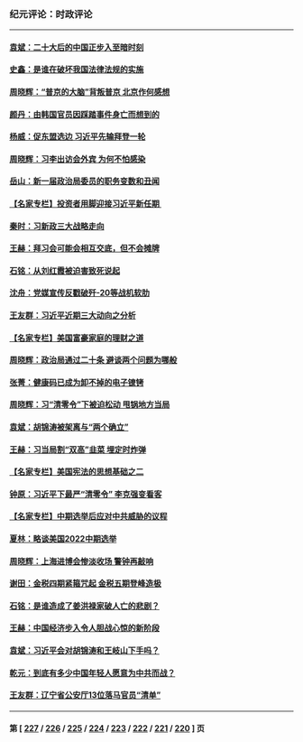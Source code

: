 ### 纪元评论：时政评论
---
#### [袁斌：二十大后的中国正步入至暗时刻](../../pages/nsc1025/n13865080.md) 
#### [史鑫：是谁在破坏我国法律法规的实施](../../pages/nsc1025/n13865124.md) 
#### [周晓辉：“普京的大脑”背叛普京 北京作何感想](../../pages/nsc1025/n13865070.md) 
#### [颜丹：由韩国官员因踩踏事件身亡而想到的](../../pages/nsc1025/n13865033.md) 
#### [杨威：促东盟选边 习近平先输拜登一轮](../../pages/nsc1025/n13864889.md) 
#### [周晓辉：习李出访会外宾 为何不怕感染](../../pages/nsc1025/n13864822.md) 
#### [岳山：新一届政治局委员的职务变数和丑闻](../../pages/nsc1025/n13864753.md) 
#### [【名家专栏】投资者用脚迎接习近平新任期 ](../../pages/nsc1025/n13864724.md) 
#### [秦时：习新政三大战略走向](../../pages/nsc1025/n13864612.md) 
#### [王赫：拜习会可能会相互交底，但不会摊牌](../../pages/nsc1025/n13864603.md) 
#### [石铭：从刘红霞被迫害致死说起](../../pages/nsc1025/n13864511.md) 
#### [沈舟：党媒宣传反戳破歼-20等战机软肋](../../pages/nsc1025/n13864428.md) 
#### [王友群：习近平近期三大动向之分析](../../pages/nsc1025/n13864398.md) 
#### [【名家专栏】美国富豪家庭的理财之道](../../pages/nsc1025/n13864204.md) 
#### [周晓辉：政治局通过二十条 避谈两个问题为哪般](../../pages/nsc1025/n13864323.md) 
#### [张菁：健康码已成为卸不掉的电子镣铐](../../pages/nsc1025/n13864112.md) 
#### [周晓辉：习“清零令”下被迫松动 甩锅地方当局](../../pages/nsc1025/n13864129.md) 
#### [袁斌：胡锦涛被架离与“两个确立”](../../pages/nsc1025/n13864131.md) 
#### [王赫：习当局割“双高”韭菜 埋定时炸弹](../../pages/nsc1025/n13864124.md) 
#### [【名家专栏】美国宪法的思想基础之二](../../pages/nsc1025/n13863448.md) 
#### [钟原：习近平下最严“清零令” 李克强变看客](../../pages/nsc1025/n13863710.md) 
#### [【名家专栏】中期选举后应对中共威胁的议程](../../pages/nsc1025/n13863449.md) 
#### [夏林：略谈美国2022中期选举](../../pages/nsc1025/n13863640.md) 
#### [周晓辉：上海进博会惨淡收场 警钟再敲响](../../pages/nsc1025/n13863574.md) 
#### [谢田：金税四期紧箍咒起 金税五期登峰造极](../../pages/nsc1025/n13863576.md) 
#### [石铭：是谁造成了姜洪禄家破人亡的悲剧？](../../pages/nsc1025/n13863223.md) 
#### [王赫：中国经济步入令人胆战心惊的新阶段](../../pages/nsc1025/n13863017.md) 
#### [袁斌：习近平会对胡锦涛和王岐山下手吗？](../../pages/nsc1025/n13863055.md) 
#### [乾元：到底有多少中国年轻人愿意为中共而战？](../../pages/nsc1025/n13863027.md) 
#### [王友群：辽宁省公安厅13位落马官员“清单”](../../pages/nsc1025/n13862934.md) 

---
#### 第 [ [227](./227.md) / [226](./226.md) / [225](./225.md) / [224](./224.md) / [223](./223.md) / [222](./222.md) / [221](./221.md) / [220](./220.md) ] 页

